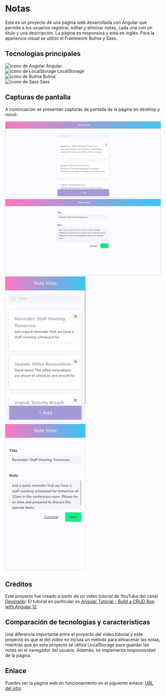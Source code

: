 # Notas

Este es un proyecto de una página web desarrollada con Angular que permite a los usuarios registrar, editar y eliminar notas, cada una con un título y una descripción. La página es responsiva y está en inglés. Para la apariencia visual se utilizó el Framework Bulma y Sass.

## Tecnologías principales
![icono de Angular](https://res.cloudinary.com/dyvccdkkl/image/upload/v1675897057/Iconos/Angular_ixnav0.png) Angular  
![icono de LocalStorage](https://res.cloudinary.com/dyvccdkkl/image/upload/v1675910787/Iconos/LocalStorage_a330oa.png) LocalStorage  
![icono de Bulma](https://res.cloudinary.com/dyvccdkkl/image/upload/v1675897057/Iconos/Bulma_lqekwq.png) Bulma  
![icono de Sass](https://res.cloudinary.com/dyvccdkkl/image/upload/v1675897058/Iconos/Sass_zhshzx.png) Sass  
## Capturas de pantalla

A continuación se presentan capturas de pantalla de la página en desktop y móvil:

![desktop1](./src/assets/screenshots/Desktop1.jpg)
![desktop2](./src/assets/screenshots/Desktop2.jpg)
![mobile1](./src/assets/screenshots/Mobile1.jpg)
![mobile2](./src/assets/screenshots/Mobile2.jpg)

## Créditos

Este proyecto fue creado a partir de un video tutorial de YouTube del canal [Devstackr](https://www.youtube.com/channel/UCbwsS1m4Hib6R-9F1alus_A). El tutorial en particular es [Angular Tutorial - Build a CRUD App with Angular 12](https://www.youtube.com/watch?v=gvWxMQ_Zios&list=PLSvtEtsyp826ID5XmG3Y_YFBNswA1NK77&index=1).

## Comparación de tecnologías y características

Una diferencia importante entre el proyecto del video tutorial y este proyecto es que el del video no incluía un método para almacenar las notas, mientras que en este proyecto se utiliza LocalStorage para guardar las notas en el navegador del usuario. Además, se implementa responsividad de la página.

## Enlace
Puedes ver la página web en funcionamiento en el siguiente enlace: [URL del sitio](https://notes-yha.netlify.app/).
